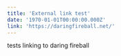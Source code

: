 ```yaml
---
title: 'External link test'
date: '1970-01-01T00:00:00.000Z'
link: 'https://daringfireball.net/'
---
```

tests linking to daring fireball